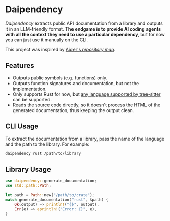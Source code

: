 # Daipendency

_Daipendency_ extracts public API documentation from a library and outputs it in an LLM-friendly format.
**The endgame is to provide AI coding agents with all the context they need to use a particular dependency**,
but for now you can just use it manually on the CLI.

This project was inspired by [Aider's _repository map_](https://aider.chat/docs/repomap.html).

## Features

- Outputs public symbols (e.g. functions) only.
- Outputs function signatures and documentation, but not the implementation.
- Only supports Rust for now, but [any language supported by tree-sitter](https://github.com/tree-sitter/tree-sitter/wiki/List-of-parsers) can be supported.
- Reads the source code directly, so it doesn't process the HTML of the generated documentation, thus keeping the output clean.

## CLI Usage

To extract the documentation from a library, pass the name of the language and the path to the library. For example:

```sh
daipendency rust /path/to/library
```

## Library Usage

```rust
use daipendency::generate_documentation;
use std::path::Path;

let path = Path::new("/path/to/crate");
match generate_documentation("rust", &path) {
    Ok(output) => println!("{}", output),
    Err(e) => eprintln!("Error: {}", e),
}
```
